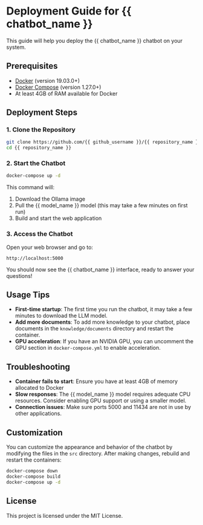 # Deployment Guide for {{ chatbot_name }}

This guide will help you deploy the {{ chatbot_name }} chatbot on your system.

## Prerequisites

- [Docker](https://docs.docker.com/get-docker/) (version 19.03.0+)
- [Docker Compose](https://docs.docker.com/compose/install/) (version 1.27.0+)
- At least 4GB of RAM available for Docker

## Deployment Steps

### 1. Clone the Repository

```bash
git clone https://github.com/{{ github_username }}/{{ repository_name }}.git
cd {{ repository_name }}
```

### 2. Start the Chatbot

```bash
docker-compose up -d
```

This command will:
1. Download the Ollama image
2. Pull the {{ model_name }} model (this may take a few minutes on first run)
3. Build and start the web application

### 3. Access the Chatbot

Open your web browser and go to:
```
http://localhost:5000
```

You should now see the {{ chatbot_name }} interface, ready to answer your questions!

## Usage Tips

- **First-time startup**: The first time you run the chatbot, it may take a few minutes to download the LLM model.
- **Add more documents**: To add more knowledge to your chatbot, place documents in the `knowledge/documents` directory and restart the container.
- **GPU acceleration**: If you have an NVIDIA GPU, you can uncomment the GPU section in `docker-compose.yml` to enable acceleration.

## Troubleshooting

- **Container fails to start**: Ensure you have at least 4GB of memory allocated to Docker
- **Slow responses**: The {{ model_name }} model requires adequate CPU resources. Consider enabling GPU support or using a smaller model.
- **Connection issues**: Make sure ports 5000 and 11434 are not in use by other applications.

## Customization

You can customize the appearance and behavior of the chatbot by modifying the files in the `src` directory. After making changes, rebuild and restart the containers:

```bash
docker-compose down
docker-compose build
docker-compose up -d
```

## License

This project is licensed under the MIT License.
